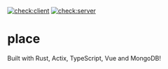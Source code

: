 [![check:client](https://github.com/angelsflyinhell/place/actions/workflows/client_check.yml/badge.svg)](https://github.com/angelsflyinhell/place/actions/workflows/client_check.yml)
[![check:server](https://github.com/angelsflyinhell/place/actions/workflows/server_check.yml/badge.svg)](https://github.com/angelsflyinhell/place/actions/workflows/server_check.yml)
# place
Built with Rust, Actix, TypeScript, Vue and MongoDB!

